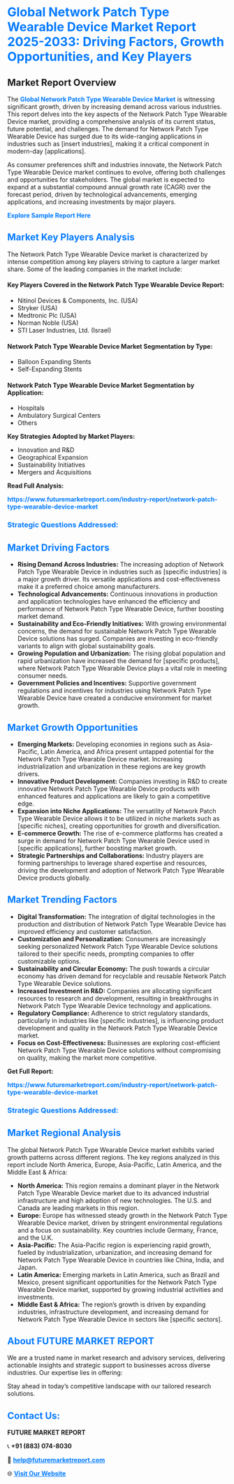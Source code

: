 <h1 style="color: #007BFF;">Global Network Patch Type Wearable Device Market Report 2025-2033: Driving Factors, Growth Opportunities, and Key Players</h1>

<section id="overview">
<h2>Market Report Overview</h2>
<p>The <a href="https://www.futuremarketreport.com/industry-report/network-patch-type-wearable-device-market" style="color: #007BFF; text-decoration: none;"><strong>Global Network Patch Type Wearable Device Market</strong></a> is witnessing significant growth, driven by increasing demand across various industries. This report delves into the key aspects of the Network Patch Type Wearable Device market, providing a comprehensive analysis of its current status, future potential, and challenges. The demand for Network Patch Type Wearable Device has surged due to its wide-ranging applications in industries such as [insert industries], making it a critical component in modern-day [applications].</p>
<p>As consumer preferences shift and industries innovate, the Network Patch Type Wearable Device market continues to evolve, offering both challenges and opportunities for stakeholders. The global market is expected to expand at a substantial compound annual growth rate (CAGR) over the forecast period, driven by technological advancements, emerging applications, and increasing investments by major players.</p>
</section>

<section id="overview">
<p><a href="https://www.futuremarketreport.com/request-sample/reportId=37249" style="color: #007BFF; text-decoration: none;"><strong>Explore Sample Report Here</strong></a></p>
</section>

<section id="key-players">
<h2 style="color: #007BFF;">Market Key Players Analysis</h2>
<p>The Network Patch Type Wearable Device market is characterized by intense competition among key players striving to capture a larger market share. Some of the leading companies in the market include:</p>
<h4>Key Players Covered in the Network Patch Type Wearable Device Report:</h4>
<ul><li>Nitinol Devices &amp; Components, Inc. (USA)</li><li>Stryker (USA)</li><li>Medtronic Plc (USA)</li><li>Norman Noble (USA)</li><li>STI Laser Industries, Ltd. (Israel)</li></ul>
<h4>Network Patch Type Wearable Device Market Segmentation by Type:</h4>
<ul><li>Balloon Expanding Stents</li><li>Self-Expanding Stents</li></ul>

<h4>Network Patch Type Wearable Device Market Segmentation by Application:</h4>
<ul><li>Hospitals</li><li>Ambulatory Surgical Centers</li><li>Others</li></ul>
<p><strong>Key Strategies Adopted by Market Players:</strong></p>
<ul>
<li>Innovation and R&D</li>
<li>Geographical Expansion</li>
<li>Sustainability Initiatives</li>
<li>Mergers and Acquisitions</li>
</ul>
</section>

<section>
<p><strong>Read Full Analysis: </strong></p><a href="https://www.futuremarketreport.com/industry-report/network-patch-type-wearable-device-market" style="color: #007BFF; text-decoration: none;"><strong>https://www.futuremarketreport.com/industry-report/network-patch-type-wearable-device-market</strong></a>
<h3 style="color: #007BFF;">Strategic Questions Addressed:</h3>
</section>

<section id="driving-factors">
<h2 style="color: #007BFF;">Market Driving Factors</h2>
<ul>
<li><strong>Rising Demand Across Industries:</strong> The increasing adoption of Network Patch Type Wearable Device in industries such as [specific industries] is a major growth driver. Its versatile applications and cost-effectiveness make it a preferred choice among manufacturers.</li>
<li><strong>Technological Advancements:</strong> Continuous innovations in production and application technologies have enhanced the efficiency and performance of Network Patch Type Wearable Device, further boosting market demand.</li>
<li><strong>Sustainability and Eco-Friendly Initiatives:</strong> With growing environmental concerns, the demand for sustainable Network Patch Type Wearable Device solutions has surged. Companies are investing in eco-friendly variants to align with global sustainability goals.</li>
<li><strong>Growing Population and Urbanization:</strong> The rising global population and rapid urbanization have increased the demand for [specific products], where Network Patch Type Wearable Device plays a vital role in meeting consumer needs.</li>
<li><strong>Government Policies and Incentives:</strong> Supportive government regulations and incentives for industries using Network Patch Type Wearable Device have created a conducive environment for market growth.</li>
</ul>
</section>

<section id="growth-opportunities">
<h2 style="color: #007BFF;">Market Growth Opportunities</h2>
<ul>
<li><strong>Emerging Markets:</strong> Developing economies in regions such as Asia-Pacific, Latin America, and Africa present untapped potential for the Network Patch Type Wearable Device market. Increasing industrialization and urbanization in these regions are key growth drivers.</li>
<li><strong>Innovative Product Development:</strong> Companies investing in R&D to create innovative Network Patch Type Wearable Device products with enhanced features and applications are likely to gain a competitive edge.</li>
<li><strong>Expansion into Niche Applications:</strong> The versatility of Network Patch Type Wearable Device allows it to be utilized in niche markets such as [specific niches], creating opportunities for growth and diversification.</li>
<li><strong>E-commerce Growth:</strong> The rise of e-commerce platforms has created a surge in demand for Network Patch Type Wearable Device used in [specific applications], further boosting market growth.</li>
<li><strong>Strategic Partnerships and Collaborations:</strong> Industry players are forming partnerships to leverage shared expertise and resources, driving the development and adoption of Network Patch Type Wearable Device products globally.</li>
</ul>
</section>

<section id="trending-factors">
<h2 style="color: #007BFF;">Market Trending Factors</h2>
<ul>
<li><strong>Digital Transformation:</strong> The integration of digital technologies in the production and distribution of Network Patch Type Wearable Device has improved efficiency and customer satisfaction.</li>
<li><strong>Customization and Personalization:</strong> Consumers are increasingly seeking personalized Network Patch Type Wearable Device solutions tailored to their specific needs, prompting companies to offer customizable options.</li>
<li><strong>Sustainability and Circular Economy:</strong> The push towards a circular economy has driven demand for recyclable and reusable Network Patch Type Wearable Device solutions.</li>
<li><strong>Increased Investment in R&D:</strong> Companies are allocating significant resources to research and development, resulting in breakthroughs in Network Patch Type Wearable Device technology and applications.</li>
<li><strong>Regulatory Compliance:</strong> Adherence to strict regulatory standards, particularly in industries like [specific industries], is influencing product development and quality in the Network Patch Type Wearable Device market.</li>
<li><strong>Focus on Cost-Effectiveness:</strong> Businesses are exploring cost-efficient Network Patch Type Wearable Device solutions without compromising on quality, making the market more competitive.</li>
</ul>
</section>

<section>
<p><strong>Get Full Report: </strong></p><a href="https://www.futuremarketreport.com/industry-report/network-patch-type-wearable-device-market" style="color: #007BFF; text-decoration: none;"><strong>https://www.futuremarketreport.com/industry-report/network-patch-type-wearable-device-market</strong></a>
<h3 style="color: #007BFF;">Strategic Questions Addressed:</h3>
</section>


<section id="regional-analysis">
<h2 style="color: #007BFF;">Market Regional Analysis</h2>
<p>The global Network Patch Type Wearable Device market exhibits varied growth patterns across different regions. The key regions analyzed in this report include North America, Europe, Asia-Pacific, Latin America, and the Middle East & Africa:</p>
<ul>
<li><strong>North America:</strong> This region remains a dominant player in the Network Patch Type Wearable Device market due to its advanced industrial infrastructure and high adoption of new technologies. The U.S. and Canada are leading markets in this region.</li>
<li><strong>Europe:</strong> Europe has witnessed steady growth in the Network Patch Type Wearable Device market, driven by stringent environmental regulations and a focus on sustainability. Key countries include Germany, France, and the U.K.</li>
<li><strong>Asia-Pacific:</strong> The Asia-Pacific region is experiencing rapid growth, fueled by industrialization, urbanization, and increasing demand for Network Patch Type Wearable Device in countries like China, India, and Japan.</li>
<li><strong>Latin America:</strong> Emerging markets in Latin America, such as Brazil and Mexico, present significant opportunities for the Network Patch Type Wearable Device market, supported by growing industrial activities and investments.</li>
<li><strong>Middle East & Africa:</strong> The region’s growth is driven by expanding industries, infrastructure development, and increasing demand for Network Patch Type Wearable Device in sectors like [specific sectors].</li>
</ul>
</section>

<footer>
<h2 style="color: #007BFF;">About FUTURE MARKET REPORT</h2>
<p>We are a trusted name in market research and advisory services, delivering actionable insights and strategic support to businesses across diverse industries. Our expertise lies in offering:</p>

<p>Stay ahead in today’s competitive landscape with our tailored research solutions.</p>

<h2 style="color: #007BFF;">Contact Us:</h2>
<p><strong>FUTURE MARKET REPORT</strong></p>
<p>📞 <strong>+91 (883) 074-8030</strong></p>
<p>📧 <strong><a href="mailto:help@futuremarketreport.com" style="color: #007BFF;">help@futuremarketreport.com</a></strong></p>
<p>🌐 <strong><a href="https://www.futuremarketreport.com/" style="color: #007BFF;">Visit Our Website</a></strong></p>
</footer>